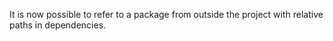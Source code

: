 It is now possible to refer to a package from outside the project with relative paths in dependencies.
